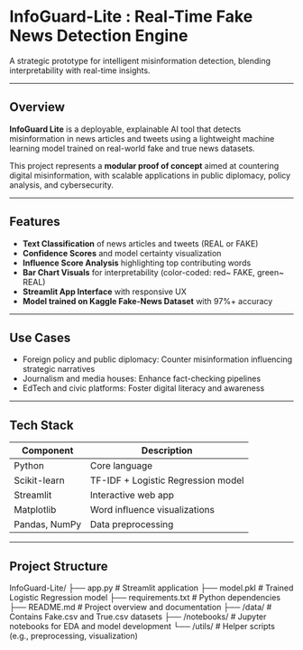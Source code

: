 # InfoGuard-Lite : Real-Time Fake News Detection Engine
A strategic prototype for intelligent misinformation detection, blending interpretability with real-time insights.

---

## Overview
**InfoGuard Lite** is a deployable, explainable AI tool that detects misinformation in news articles and tweets using a lightweight machine learning model trained on real-world fake and true news datasets.

This project represents a **modular proof of concept** aimed at countering digital misinformation, with scalable applications in public diplomacy, policy analysis, and cybersecurity.

---

## Features

- **Text Classification** of news articles and tweets (REAL or FAKE)
- **Confidence Scores** and model certainty visualization
- **Influence Score Analysis** highlighting top contributing words
- **Bar Chart Visuals** for interpretability (color-coded: red~ FAKE, green~ REAL)
- **Streamlit App Interface** with responsive UX
- **Model trained on Kaggle Fake-News Dataset** with 97%+ accuracy

---

## Use Cases

- Foreign policy and public diplomacy: Counter misinformation influencing strategic narratives
- Journalism and media houses: Enhance fact-checking pipelines
- EdTech and civic platforms: Foster digital literacy and awareness

---

## Tech Stack

| Component           | Description                       |
|--------------------|-----------------------------------|
| Python             | Core language                     |
| Scikit-learn       | TF-IDF + Logistic Regression model |
| Streamlit          | Interactive web app               |
| Matplotlib         | Word influence visualizations     |
| Pandas, NumPy      | Data preprocessing                |

---

## Project Structure

InfoGuard-Lite/
├── app.py # Streamlit application
├── model.pkl # Trained Logistic Regression model
├── requirements.txt # Python dependencies
├── README.md # Project overview and documentation
├── /data/ # Contains Fake.csv and True.csv datasets
├── /notebooks/ # Jupyter notebooks for EDA and model development
└── /utils/ # Helper scripts (e.g., preprocessing, visualization)
